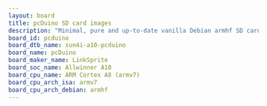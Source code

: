 ```yaml
---
layout: board
title: pcDuino SD card images
description: "Minimal, pure and up-to-date vanilla Debian armhf SD card images for pcDuino by LinkSprite, SoC: Allwinner A10, CPU ISA: armv7"
board_id: pcduino
board_dtb_name: sun4i-a10-pcduino
board_name: pcDuino
board_maker_name: LinkSprite
board_soc_name: Allwinner A10
board_cpu_name: ARM Cortex A8 (armv7)
board_cpu_arch_isa: armv7
board_cpu_arch_debian: armhf
---
```

